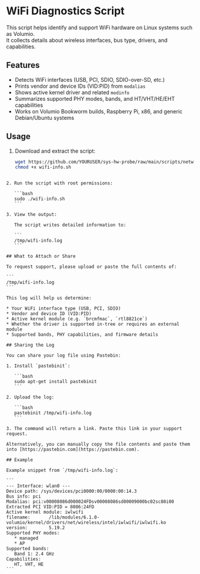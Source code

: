 # WiFi Diagnostics Script

This script helps identify and support WiFi hardware on Linux systems such as Volumio.  
It collects details about wireless interfaces, bus type, drivers, and capabilities.

## Features

- Detects WiFi interfaces (USB, PCI, SDIO, SDIO-over-SD, etc.)
- Prints vendor and device IDs (VID:PID) from `modalias`
- Shows active kernel driver and related `modinfo`
- Summarizes supported PHY modes, bands, and HT/VHT/HE/EHT capabilities
- Works on Volumio Bookworm builds, Raspberry Pi, x86, and generic Debian/Ubuntu systems

## Usage

1. Download and extract the script:

   ```bash
   wget https://github.com/YOURUSER/sys-hw-probe/raw/main/scripts/network/wifi-info.sh -O wifi-info.sh
   chmod +x wifi-info.sh
````

2. Run the script with root permissions:

   ```bash
   sudo ./wifi-info.sh
   ```

3. View the output:

   The script writes detailed information to:

   ```
   /tmp/wifi-info.log
   ```

## What to Attach or Share

To request support, please upload or paste the full contents of:

```
/tmp/wifi-info.log
```

This log will help us determine:

* Your WiFi interface type (USB, PCI, SDIO)
* Vendor and device ID (VID:PID)
* Active kernel module (e.g. `brcmfmac`, `rtl8821ce`)
* Whether the driver is supported in-tree or requires an external module
* Supported bands, PHY capabilities, and firmware details

## Sharing the Log

You can share your log file using Pastebin:

1. Install `pastebinit`:

   ```bash
   sudo apt-get install pastebinit
   ```

2. Upload the log:

   ```bash
   pastebinit /tmp/wifi-info.log
   ```

3. The command will return a link. Paste this link in your support request.

Alternatively, you can manually copy the file contents and paste them into [https://pastebin.com](https://pastebin.com).

## Example

Example snippet from `/tmp/wifi-info.log`:

```
--- Interface: wlan0 ---
Device path: /sys/devices/pci0000:00/0000:00:14.3
Bus info: pci
Modalias: pci:v00008086d000024FDsv00008086sd00009000bc02sc80i00
Extracted PCI VID:PID = 8086:24FD
Active kernel module: iwlwifi
filename:       /lib/modules/6.1.0-volumio/kernel/drivers/net/wireless/intel/iwlwifi/iwlwifi.ko
version:        5.19.2
Supported PHY modes:
   * managed
   * AP
Supported bands:
   Band 1: 2.4 GHz
Capabilities:
   HT, VHT, HE
```
